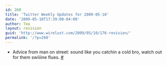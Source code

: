 ```yaml
---
id: 260
title: 'Twitter Weekly Updates for 2009-05-10'
date: '2009-05-10T17:39:00-04:00'
author: Tea
layout: revision
guid: 'http://www.wirelust.com/2009/05/10/176-revision/'
permalink: '/?p=260'
---
```


- Advice from man on street: sound like you catchin a cold bro, watch out for them swiiiine flues. [\#](http://twitter.com/teacurran/statuses/1718624822)
